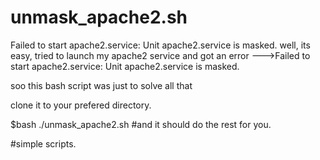 # unmask_apache2.sh
Failed to start apache2.service: Unit apache2.service is masked.
well, its easy, tried to launch my apache2 service and got an error
--->Failed to start apache2.service: Unit apache2.service is masked.

soo this bash script was just to solve all that


clone it to your prefered directory.

$bash ./unmask_apache2.sh
#and it should do the rest for you.

#simple scripts.



